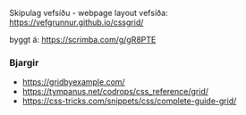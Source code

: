 Skipulag vefsíðu - webpage layout
vefsíða: https://vefgrunnur.github.io/cssgrid/

byggt á: https://scrimba.com/g/gR8PTE

### Bjargir

* https://gridbyexample.com/
* https://tympanus.net/codrops/css_reference/grid/
* https://css-tricks.com/snippets/css/complete-guide-grid/
